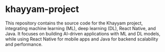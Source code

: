 # khayyam-project
This repository contains the source code for the Khayyam project, integrating machine learning (ML), deep learning (DL), React Native, and Java. It focuses on building AI-driven applications with ML and DL models, while using React Native for mobile apps and Java for backend scalability and performance.
